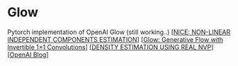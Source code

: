 # Glow
Pytorch implementation of OpenAI Glow (still working..)
[[NICE: NON-LINEAR INDEPENDENT COMPONENTS ESTIMATION](https://arxiv.org/pdf/1410.8516.pdf)]
[[Glow: Generative Flow with Invertible 1×1 Convolutions](https://arxiv.org/pdf/1807.03039.pdf)]
[[DENSITY ESTIMATION USING REAL NVP](https://arxiv.org/pdf/1605.08803.pdf)]
[[OpenAI Blog](https://blog.openai.com/glow/)]
